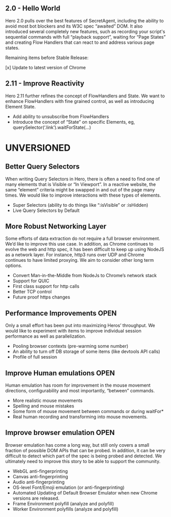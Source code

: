 ## 2.0 - Hello World
Hero 2.0 pulls over the best features of SecretAgent, including the ability to avoid most bot blockers and its W3C spec “awaited” DOM. It also introduced several completely new features, such as recording your script's sequential commands with full “playback support”, waiting for “Page States” and creating Flow Handlers that can react to and address various page states.

Remaining items before Stable Release:

[x] Update to latest version of Chrome

## 2.11 - Improve Reactivity
Hero 2.11 further refines the concept of FlowHandlers and State. We want to enhance FlowHandlers with fine grained control, as well as introducing Element State.
- Add ability to unsubscribe from FlowHandlers
- Introduce the concept of “State” on specific Elements, eg, querySelector(‘.link’).waitForState(...)


# UNVERSIONED

## Better Query Selectors
When writing Query Selectors in Hero, there is often a need to find one of many elements that is Visible or “In Viewport”. In a reactive website, the same “element” criteria might be swapped in and out of the page many times. We would like to improve interactions with these types of elements.
- Super Selectors (ability to do things like “:isVisible” or :isHidden)
- Live Query Selectors by Default

## More Robust Networking Layer
Some efforts of data extraction do not require a full browser environment. We’d like to improve this use case. In addition, as Chrome continues to evolve the web and http spec, it has been difficult to keep up using NodeJS as a network layer. For instance, http3 runs over UDP and Chrome continues to have limited proxying. We aim to consider other long term options.
- Convert Man-in-the-Middle from NodeJs to Chrome’s network stack
- Support for QUIC
- First class support for http calls
- Better TCP control
- Future proof https changes

## Performance Improvements OPEN
Only a small effort has been put into maximizing Heros’ throughput. We would like to experiment with items to improve individual session performance as well as parallelization.
- Pooling browser contexts (pre-warming some number)
- An ability to turn off DB storage of some items (like devtools API calls)
- Profile of full session

## Improve Human emulations OPEN
Human emulation has room for improvement in the mouse movement directions, configurability and most importantly, “between” commands.
- More realistic mouse movements
- Spelling and mouse mistakes
- Some form of mouse movement between commands or during waitFor*
- Real human recording and transforming into mouse movements.

## Improve browser emulation OPEN
Browser emulation has come a long way, but still only covers a small fraction of possible DOM APIs that can be probed. In addition, it can be very difficult to detect which part of the spec is being probed and detected. We ultimately need to improve this story to be able to support the community.
- WebGL anti-fingerprinting
- Canvas anti-fingerprinting
- Audio anti-fingerprinting
- OS-level Font/Emoji emulation (or anti-fingerprinting)
- Automated Updating of Default Browser Emulator when new Chrome versions are released.
- Frame Environment polyfill (analyze and polyfill)
- Worker Environment polyfills (analyze and polyfill)
